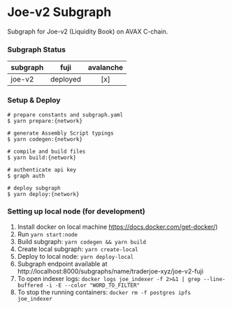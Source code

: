 # Joe-v2 Subgraph

Subgraph for Joe-v2 (Liquidity Book) on AVAX C-chain.

### Subgraph Status

| subgraph |   fuji   | avalanche |
| -------- | :------: | :-------: |
| joe-v2   | deployed |    [x]    |

### Setup & Deploy

````
# prepare constants and subgraph.yaml
$ yarn prepare:{network}

# generate Assembly Script typings
$ yarn codegen:{network}

# compile and build files
$ yarn build:{network}

# authenticate api key
$ graph auth

# deploy subgraph
$ yarn deploy:{network}
````

### Setting up local node (for development)
1. Install docker on local machine https://docs.docker.com/get-docker/)
2. Run `yarn start:node` 
3. Build subgraph: `yarn codegen && yarn build`
4. Create local subgraph: `yarn create-local`
5. Deploy to local node: `yarn deploy-local`
6. Subgraph endpoint available at http://localhost:8000/subgraphs/name/traderjoe-xyz/joe-v2-fuji
7. To open indexer logs: `docker logs joe_indexer -f 2>&1 | grep --line-buffered -i -E --color "WORD_TO_FILTER"`
8. To stop the running containers: `docker rm -f postgres ipfs joe_indexer`